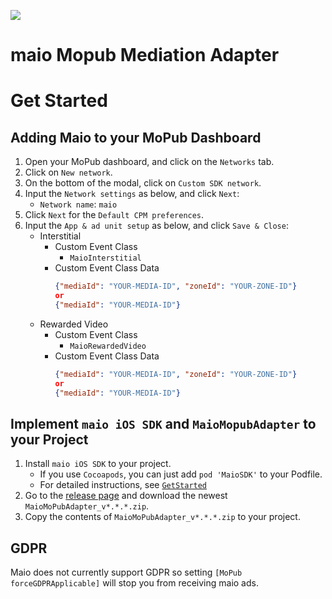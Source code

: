 ![](https://github.com/imobile-maio/maio-iOS-SDK/blob/wiki/doc/images/logo.png)

# maio Mopub Mediation Adapter

# Get Started

## Adding Maio to your MoPub Dashboard

1. Open your MoPub dashboard, and click on the `Networks` tab.
1. Click on `New network`.
1. On the bottom of the modal, click on `Custom SDK network`.
1. Input the `Network settings` as below, and click `Next`:
    - `Network name`: `maio`
1. Click `Next` for the `Default CPM preferences`.
1. Input the `App & ad unit setup` as below, and click `Save & Close`:
    - Interstitial
        - Custom Event Class
            - `MaioInterstitial`
        - Custom Event Class Data
            ```json
            {"mediaId": "YOUR-MEDIA-ID", "zoneId": "YOUR-ZONE-ID"}
            or
            {"mediaId": "YOUR-MEDIA-ID"}
            ```
    - Rewarded Video
        - Custom Event Class
            - `MaioRewardedVideo`
        - Custom Event Class Data
            ```json
            {"mediaId": "YOUR-MEDIA-ID", "zoneId": "YOUR-ZONE-ID"}
            or
            {"mediaId": "YOUR-MEDIA-ID"}
            ```

## Implement `maio iOS SDK` and `MaioMopubAdapter` to your Project

1. Install `maio iOS SDK` to your project.
    - If you use `Cocoapods`, you can just add `pod 'MaioSDK'` to your Podfile.
    - For detailed instructions, see [`GetStarted`](https://github.com/imobile-maio/maio-iOS-SDK/wiki/Get-Started-(EN))
1. Go to the [release page](https://github.com/imobile-maio/maio-iOS-MoPubMediationAdapter/releases) and download the newest `MaioMoPubAdapter_v*.*.*.zip`.
1. Copy the contents of `MaioMoPubAdapter_v*.*.*.zip` to your project.

## GDPR

Maio does not currently support GDPR so setting `[MoPub forceGDPRApplicable]` will stop you from receiving maio ads.
